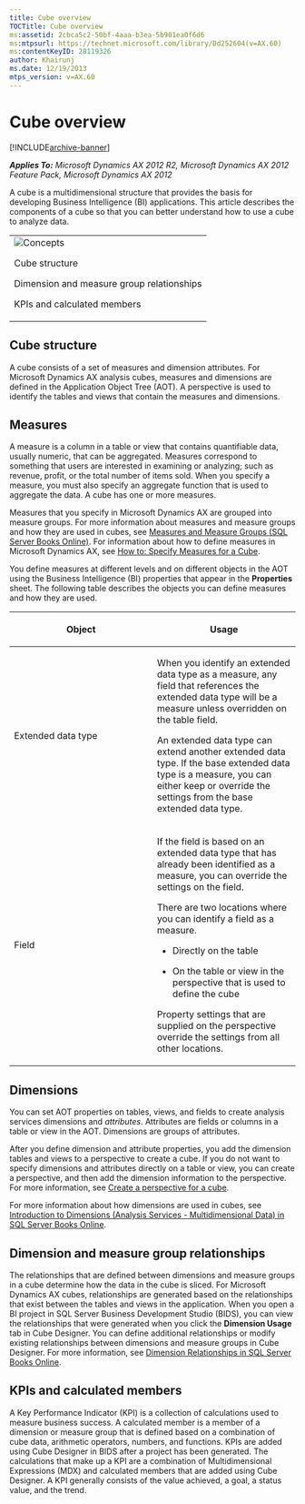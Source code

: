 ```yaml
---
title: Cube overview
TOCTitle: Cube overview
ms:assetid: 2cbca5c2-50bf-4aaa-b3ea-5b901ea0f6d6
ms:mtpsurl: https://technet.microsoft.com/library/Dd252604(v=AX.60)
ms:contentKeyID: 28119326
author: Khairunj
ms.date: 12/19/2013
mtps_version: v=AX.60
---
```


# Cube overview 


[!INCLUDE[archive-banner](includes/archive-banner.md)]


_**Applies To:** Microsoft Dynamics AX 2012 R2, Microsoft Dynamics AX 2012 Feature Pack, Microsoft Dynamics AX 2012_

A cube is a multidimensional structure that provides the basis for developing Business Intelligence (BI) applications. This article describes the components of a cube so that you can better understand how to use a cube to analyze data.

<table>
<colgroup>
<col style="width: 100%" />
</colgroup>
<tbody>
<tr class="odd">
<td><img src="images/Dd252604.TopicIcons_Conceptual(AX.60).png" title="Concepts" alt="Concepts" />
<p>Cube structure</p>
<p>Dimension and measure group relationships</p>
<p>KPIs and calculated members</p></td>
</tr>
</tbody>
</table>


## Cube structure

A cube consists of a set of measures and dimension attributes. For Microsoft Dynamics AX analysis cubes, measures and dimensions are defined in the Application Object Tree (AOT). A perspective is used to identify the tables and views that contain the measures and dimensions.

## Measures

A measure is a column in a table or view that contains quantifiable data, usually numeric, that can be aggregated. Measures correspond to something that users are interested in examining or analyzing; such as revenue, profit, or the total number of items sold. When you specify a measure, you must also specify an aggregate function that is used to aggregate the data. A cube has one or more measures.

Measures that you specify in Microsoft Dynamics AX are grouped into measure groups. For more information about measures and measure groups and how they are used in cubes, see [Measures and Measure Groups (SQL Server Books Online)](https://go.microsoft.com/fwlink/?linkid=208692). For information about how to define measures in Microsoft Dynamics AX, see [How to: Specify Measures for a Cube](how-to-specify-measures-for-a-cube.md).

You define measures at different levels and on different objects in the AOT using the Business Intelligence (BI) properties that appear in the **Properties** sheet. The following table describes the objects you can define measures and how they are used.

<table>
<colgroup>
<col style="width: 50%" />
<col style="width: 50%" />
</colgroup>
<thead>
<tr class="header">
<th><p>Object</p></th>
<th><p>Usage</p></th>
</tr>
</thead>
<tbody>
<tr class="odd">
<td><p>Extended data type</p></td>
<td><p>When you identify an extended data type as a measure, any field that references the extended data type will be a measure unless overridden on the table field.</p>
<p>An extended data type can extend another extended data type. If the base extended data type is a measure, you can either keep or override the settings from the base extended data type.</p></td>
</tr>
<tr class="even">
<td><p>Field</p></td>
<td><p>If the field is based on an extended data type that has already been identified as a measure, you can override the settings on the field.</p>
<p>There are two locations where you can identify a field as a measure.</p>
<ul>
<li><p>Directly on the table</p></li>
<li><p>On the table or view in the perspective that is used to define the cube</p></li>
</ul>
<p>Property settings that are supplied on the perspective override the settings from all other locations.</p></td>
</tr>
</tbody>
</table>


## Dimensions

You can set AOT properties on tables, views, and fields to create analysis services dimensions and *attributes*. Attributes are fields or columns in a table or view in the AOT. Dimensions are groups of attributes.

After you define dimension and attribute properties, you add the dimension tables and views to a perspective to create a cube. If you do not want to specify dimensions and attributes directly on a table or view, you can create a perspective, and then add the dimension information to the perspective. For more information, see [Create a perspective for a cube](create-a-perspective-for-a-cube.md).

For more information about how dimensions are used in cubes, see [Introduction to Dimensions (Analysis Services - Multidimensional Data) in SQL Server Books Online](https://go.microsoft.com/fwlink/?linkid=143293).

## Dimension and measure group relationships

The relationships that are defined between dimensions and measure groups in a cube determine how the data in the cube is sliced. For Microsoft Dynamics AX cubes, relationships are generated based on the relationships that exist between the tables and views in the application. When you open a BI project in SQL Server Business Development Studio (BIDS), you can view the relationships that were generated when you click the **Dimension Usage** tab in Cube Designer. You can define additional relationships or modify existing relationships between dimensions and measure groups in Cube Designer. For more information, see [Dimension Relationships in SQL Server Books Online](https://go.microsoft.com/fwlink/?linkid=143289).

## KPIs and calculated members

A Key Performance Indicator (KPI) is a collection of calculations used to measure business success. A calculated member is a member of a dimension or measure group that is defined based on a combination of cube data, arithmetic operators, numbers, and functions. KPIs are added using Cube Designer in BIDS after a project has been generated. The calculations that make up a KPI are a combination of Multidimensional Expressions (MDX) and calculated members that are added using Cube Designer. A KPI generally consists of the value achieved, a goal, a status value, and the trend.

